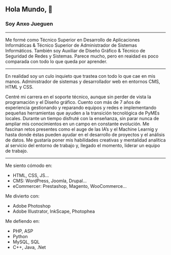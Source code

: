 ## Hola Mundo, 👋
### Soy Anxo Jueguen ###
---
Me formé como Técnico Superior en Desarrollo de Aplicaciones Informáticas &amp; Técnico Superior de Administrador de Sistemas Informáticos.
También soy Auxiliar de Diseño Gráfico &amp; Técnico de Seguridad de Redes y Sistemas. Parece mucho, pero en reaidad es poco comparada con todo lo que queda por aprender.
___
<p>En realidad soy un culo inquieto que trastea con todo lo que cae en mis manos. 
Administrador de sistemas y desarrollador web en entornos CMS, HTML y CSS.</p>
<p>Centré mi carrera en el soporte técnico, aunque sin perder de vista la programación y el Diseño gráfico.
Cuento con más de 7 años de experiencia gestionando y reparando equipos y redes e implementando pequeñas herramientas que ayuden a la transición tecnológica de PyMEs locales. 
Durante un tiempo disfruté con la enseñanza, sin parar nunca de ampliar mis conocimientos en un campo en constante evolución. 
Me fascinan retos presentes como el auge de las IA’s y el Machine Learnig y hasta donde éstas pueden ayudar en el desarrollo de proyectos y el análisis de datos. 
Me gustaría poner mis habilidades creativas y mentalidad analítica al servicio del entorno de trabajo y, llegado el momento, liderar un equipo de trabajo.</p>
<hr>
Me siento cómodo en:

- HTML, CSS, JS...
- CMS: WordPress, Joomla, Drupal...
- eCommercer: Prestashop, Magento, WooCommerce...

Me divierto con:
- Adobe Photoshop
- Adobe Illustrator, InkScape, Photophea

Me defiendo en:
- PHP, ASP
- Python
- MySQL, SQL
- C++, Java, .Net
